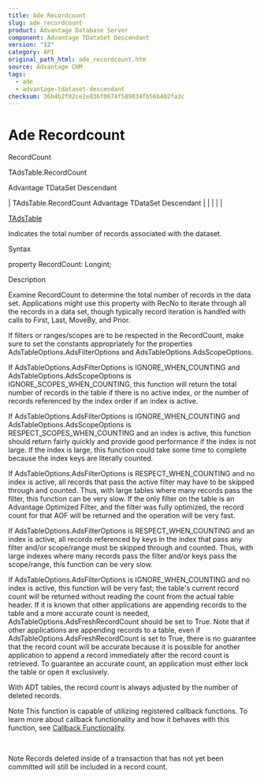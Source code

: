```yaml
---
title: Ade Recordcount
slug: ade_recordcount
product: Advantage Database Server
component: Advantage TDataSet Descendant
version: "12"
category: API
original_path_html: ade_recordcount.htm
source: Advantage CHM
tags:
  - ade
  - advantage-tdataset-descendant
checksum: 36b4b2f82ce2e836f0674f589834fb56b402fa3c
---
```


# Ade Recordcount

RecordCount

TAdsTable.RecordCount

Advantage TDataSet Descendant

| TAdsTable.RecordCount  Advantage TDataSet Descendant |  |  |  |  |

[TAdsTable](ade_tadstable_7.md)

Indicates the total number of records associated with the dataset.

Syntax

property RecordCount: Longint;

Description

Examine RecordCount to determine the total number of records in the data set. Applications might use this property with RecNo to iterate through all the records in a data set, though typically record iteration is handled with calls to First, Last, MoveBy, and Prior.

If filters or ranges/scopes are to be respected in the RecordCount, make sure to set the constants appropriately for the properties AdsTableOptions.AdsFilterOptions and AdsTableOptions.AdsScopeOptions.

If AdsTableOptions.AdsFilterOptions is IGNORE\_WHEN\_COUNTING and AdsTableOptions.AdsScopeOptions is IGNORE\_SCOPES\_WHEN\_COUNTING, this function will return the total number of records in the table if there is no active index, or the number of records referenced by the index order if an index is active.

If AdsTableOptions.AdsFilterOptions is IGNORE\_WHEN\_COUNTING and AdsTableOptions.AdsScopeOptions is RESPECT\_SCOPES\_WHEN\_COUNTING and an index is active, this function should return fairly quickly and provide good performance if the index is not large. If the index is large, this function could take some time to complete because the index keys are literally counted.

If AdsTableOptions.AdsFilterOptions is RESPECT\_WHEN\_COUNTING and no index is active, all records that pass the active filter may have to be skipped through and counted. Thus, with large tables where many records pass the filter, this function can be very slow. If the only filter on the table is an Advantage Optimized Filter, and the filter was fully optimized, the record count for that AOF will be returned and the operation will be very fast.

If AdsTableOptions.AdsFilterOptions is RESPECT\_WHEN\_COUNTING and an index is active, all records referenced by keys in the index that pass any filter and/or scope/range must be skipped through and counted. Thus, with large indexes where many records pass the filter and/or keys pass the scope/range, this function can be very slow.

If AdsTableOptions.AdsFilterOptions is IGNORE\_WHEN\_COUNTING and no index is active, this function will be very fast; the table's current record count will be returned without reading the count from the actual table header. If it is known that other applications are appending records to the table and a more accurate count is needed, AdsTableOptions.AdsFreshRecordCount should be set to True. Note that if other applications are appending records to a table, even if AdsTableOptions.AdsFreshRecordCount is set to True, there is no guarantee that the record count will be accurate because it is possible for another application to append a record immediately after the record count is retrieved. To guarantee an accurate count, an application must either lock the table or open it exclusively.

With ADT tables, the record count is always adjusted by the number of deleted records.

Note This function is capable of utilizing registered callback functions. To learn more about callback functionality and how it behaves with this function, see [Callback Functionality](master_callback_functionality.md).

 

Note Records deleted inside of a transaction that has not yet been committed will still be included in a record count.
